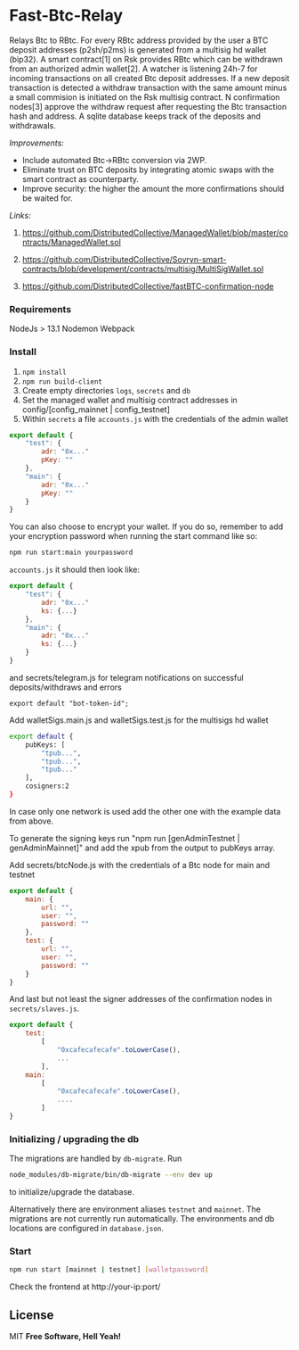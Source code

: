# Fast-Btc-Relay

Relays Btc to RBtc.
For every RBtc address provided by the user a BTC deposit addresses (p2sh/p2ms) is generated from a multisig hd wallet (bip32).
A smart contract[1] on Rsk provides RBtc which can be withdrawn from an authorized admin wallet[2].
A watcher is listening 24h-7 for incoming transactions on all created Btc deposit addresses. If a new deposit transaction is
detected a withdraw transaction with the same amount minus a small commision is initiated on the Rsk multisig contract.
N confirmation nodes[3] approve the withdraw request after requesting the Btc transaction hash and address.
A sqlite database keeps track of the deposits and withdrawals.

*Improvements:*

- Include automated Btc->RBtc conversion via 2WP.
- Eliminate trust on BTC deposits by integrating atomic swaps with the smart contract as counterparty.
- Improve security: the higher the amount the more confirmations should be waited for.

*Links:*

1. https://github.com/DistributedCollective/ManagedWallet/blob/master/contracts/ManagedWallet.sol

2. https://github.com/DistributedCollective/Sovryn-smart-contracts/blob/development/contracts/multisig/MultiSigWallet.sol
3. https://github.com/DistributedCollective/fastBTC-confirmation-node

### Requirements

NodeJs > 13.1
Nodemon
Webpack


### Install

1. `npm install`
2. `npm run build-client`
3. Create empty directories `logs`, `secrets` and `db`
4. Set the managed wallet and multisig contract addresses in config/[config_mainnet | config_testnet]
5. Within `secrets` a file `accounts.js` with the credentials of the admin wallet

```javascript
export default {
    "test": {
        adr: "0x..."
        pKey: ""
    },
    "main": {
        adr: "0x..."
        pKey: ""
    }
}
```

You can also choose to encrypt your wallet. If you do so, remember to add your encryption password when running the start command like so:

```sh
npm run start:main yourpassword
```
`accounts.js` it should then look like:

```javascript
export default {
    "test": {
        adr: "0x..."
        ks: {...}
    },
    "main": {
        adr: "0x..."
        ks: {...}
    }
}
```

and secrets/telegram.js for telegram notifications on successful deposits/withdraws and errors

```
export default "bot-token-id";
```

Add walletSigs.main.js  and walletSigs.test.js for the multisigs hd wallet

```sh
export default {
    pubKeys: [
        "tpub...",
        "tpub...",
        "tpub..."
    ],
    cosigners:2
}
```
In case only one network is used add the other one with the example data from above.

To generate the signing keys run "npm run [genAdminTestnet | genAdminMainnet]" and add the xpub from the output to pubKeys array.


Add secrets/btcNode.js with the credentials of a Btc node for main and testnet


```javascript
export default {
    main: {
        url: "",
        user: "",
        password: ""
    },
    test: {
        url: "",
        user: "",
        password: ""
    }
}
```

And last but not least the signer addresses of the confirmation nodes in `secrets/slaves.js`.


```javascript
export default {
    test:
        [
            "0xcafecafecafe".toLowerCase(),
            ...
        ],
    main:
        [
            "0xcafecafecafe".toLowerCase(),
            ....
        ]
}
```


### Initializing / upgrading the db

The migrations are handled by `db-migrate`. Run

```sh
node_modules/db-migrate/bin/db-migrate --env dev up
```

to initialize/upgrade the database.

Alternatively there are environment aliases `testnet` and `mainnet`. The migrations are not
currently run automatically. The environments and db locations are configured in `database.json`.


### Start

```sh
npm run start [mainnet | testnet] [walletpassword]
```

Check the frontend at http://your-ip:port/


License
----

MIT
**Free Software, Hell Yeah!**
